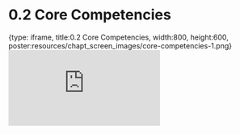 # 0.2 Core Competencies
 
{type: iframe, title:0.2 Core Competencies, width:800, height:600, poster:resources/chapt_screen_images/core-competencies-1.png}
![](https://vgaysin1.github.io/CURE-MicrobialMysteries-test/core-competencies-1.html)
 

 
